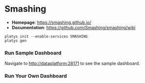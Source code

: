 # Smashing

* **Homepage**: <https://smashing.github.io/>
* **Documentation**: <https://github.com/Smashing/smashing/wiki>

```
platys init --enable-services SMASHING
platys gen
```

### Run Sample Dashboard

Navigate to <http://dataplatform:28171> to see the sample dashboard.

### Run Your Own Dashboard
